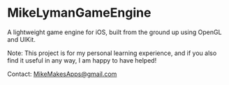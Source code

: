 MikeLymanGameEngine
===================

A lightweight game engine for iOS, built from the ground up using OpenGL and UIKit.

Note: This project is for my personal learning experience, and if you also find it useful in any way, I am happy to have helped!

Contact:
MikeMakesApps@gmail.com